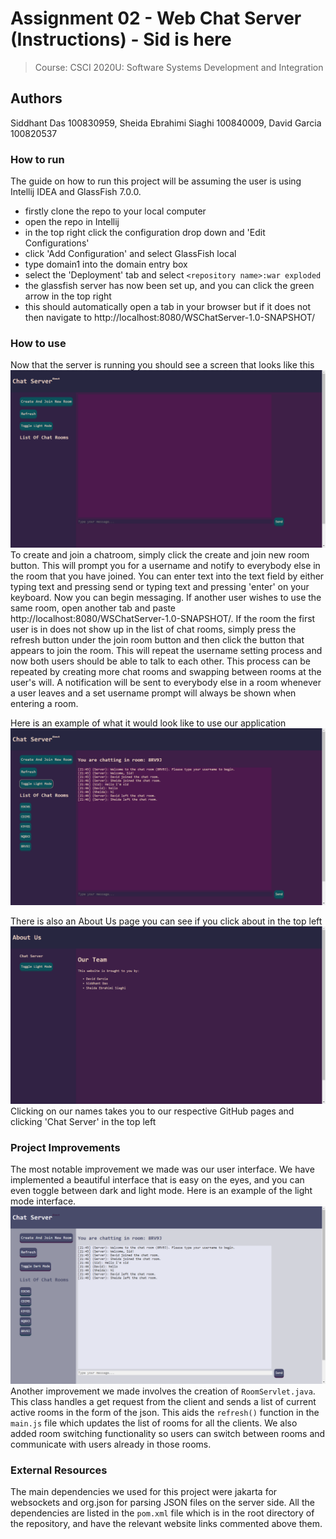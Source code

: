 # Assignment 02 - Web Chat Server (Instructions) - Sid is here
> Course: CSCI 2020U: Software Systems Development and Integration

## Authors
Siddhant Das 100830959, Sheida Ebrahimi Siaghi 100840009, David Garcia 100820537

### How to run
The guide on how to run this project will be assuming the user is using Intellij IDEA and GlassFish 7.0.0.
- firstly clone the repo to your local computer
- open the repo in Intellij
- in the top right click the configuration drop down and 'Edit Configurations'
- click 'Add Configuration' and select GlassFish local 
- type domain1 into the domain entry box
- select the 'Deployment' tab and select `<repository name>:war exploded`
- the glassfish server has now been set up, and you can click the green arrow in the top right 
- this should automatically open a tab in your browser but if it does not then navigate to http://localhost:8080/WSChatServer-1.0-SNAPSHOT/

### How to use
Now that the server is running you should see a screen that looks like this
![dashboard.png](landing.png)
To create and join a chatroom, simply click the create and join new room button. This will prompt you for a username and notify to everybody
else in the room that you have joined. You can enter text into the text field by either typing text and pressing send or typing text and pressing 'enter'
on your keyboard. Now you can begin messaging. If another user wishes to use the same room, open another tab and paste http://localhost:8080/WSChatServer-1.0-SNAPSHOT/.
If the room the first user is in does not show up in the list of chat rooms, simply press the refresh button under the join room button and then click the button that appears to join
the room. This will repeat the username setting process and now both users should be able to talk to each other. This process can be repeated by creating more chat rooms
and swapping between rooms at the user's will. A notification will be sent to everybody else in a room whenever a user leaves and a set username prompt will always be shown
when entering a room.

Here is an example of what it would look like to use our application
![usingRoom1.png](usingRoom1.png)

There is also an About Us page you can see if you click about in the top left
![aboutUs.png](aboutUs.png)
Clicking on our names takes you to our respective GitHub pages and clicking 'Chat Server' in the top left 

### Project Improvements
The most notable improvement we made was our user interface. We have implemented a beautiful interface that is easy on the eyes,
and you can even toggle between dark and light mode. Here is an example of the light mode interface.
![usingRoom2.png](usingRoom2.png)
Another improvement we made involves the creation of `RoomServlet.java`. This class handles a get request from the client and sends a list of current active
rooms in the form of the json. This aids the `refresh()` function in the `main.js` file which updates the list of rooms for all the clients.
We also added room switching functionality so users can switch between rooms and communicate with users already in those rooms.

[//]: # (We also implemented a Chat History functionality which displays the history of chat rooms when a new user joins.)

### External Resources
The main dependencies we used for this project were jakarta for websockets and org.json for parsing JSON files on the server side.
All the dependencies are listed in the `pom.xml` file which is in the root directory of the repository, and have the relevant website links commented above them.